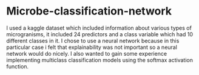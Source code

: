 # Microbe-classification-network
I used a kaggle dataset which included information about various types of microgranisms, it included 24 predictors and a class variable which had 10 different classes in it. I chose to use a neural network because in this particular case i felt that explainability was not important so a neural network would do nicely. I also wanted to gain some experience implementing multiclass classification models using the softmax activation function.
